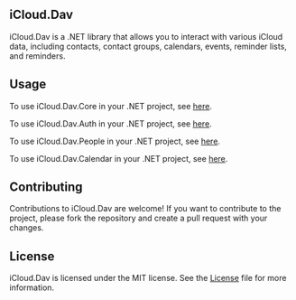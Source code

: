 ## iCloud.Dav
iCloud.Dav is a .NET library that allows you to interact with various iCloud data, including contacts, contact groups, calendars, events, reminder lists, and reminders.

## Usage
To use iCloud.Dav.Core in your .NET project, see [here](iCloud.Dav.Core).

To use iCloud.Dav.Auth in your .NET project, see [here](iCloud.Dav.Auth).

To use iCloud.Dav.People in your .NET project, see [here](iCloud.Dav.People).

To use iCloud.Dav.Calendar in your .NET project, see [here](iCloud.Dav.Calendar).

## Contributing
Contributions to iCloud.Dav are welcome! If you want to contribute to the project, please fork the repository and create a pull request with your changes.

## License
iCloud.Dav is licensed under the MIT license. See the [License](License) file for more information.
